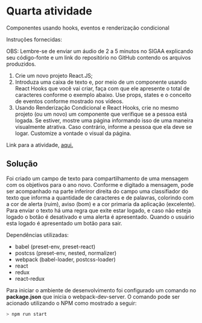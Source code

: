 # Quarta atividade

Componentes usando hooks, eventos e renderização condicional

Instruções fornecidas:

OBS: Lembre-se de enviar um áudio de 2 a 5 minutos no SIGAA explicando seu código-fonte e um link do repositório no GitHub contendo os arquivos produzidos.

1. Crie um novo projeto React.JS;
2. Introduza uma caixa de texto e, por meio de um componente usando React Hooks que você vai criar, faça com que ele apresente o total de caracteres conforme o exemplo abaixo. Use props, states e o conceito de eventos conforme mostrado nos vídeos.
3. Usando Renderização Condicional e React Hooks, crie no mesmo projeto (ou um novo) um componente que verifique se a pessoa está logada. Se estiver, mostre uma página informando isso de uma maneira visualmente atrativa. Caso contrário, informe a pessoa que ela deve se logar. Customize a vontade o visual da página.


Link para a atividade, [aqui.](https://docs.google.com/document/d/1mwXg_sX8n6kfbNuyx5B8XXyjmgedNdVlQLFosEBv380/edit)

## Solução

Foi criado um campo de texto para compartilhamento de uma mensagem com os objetivos para o ano novo. Conforme e digitado a mensagem, pode ser acompanhado na parte inferiror direita do campo uma classifiador do texto que informa a quantidade de caracteres e de palavras, colorindo com a cor de alerta (ruim), aviso (bom) e a cor primaria da aplicação (excelente). Para enviar o texto há uma regra que exite estar logado, e caso não esteja logado o botão é desativado e uma alerta é apresentado.
Quando o usuário esta logado é apresentado um botão para sair.

Dependências utilizadas:
* babel (preset-env, preset-react)
* postcss (preset-env, nested, normalizer)
* webpack (babel-loader, postcss-loader)
* react
* redux
* react-redux


Para iniciar o ambiente de desenvolvimento foi configurado um comando no **package.json** que inicia o webpack-dev-server. O comando pode ser acionado utilizando o NPM como mostrado a seguir:

```bash
> npm run start
```